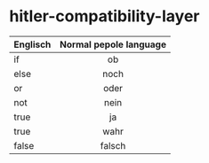 # hitler-compatibility-layer

| Englisch | Normal pepole language |
| ------------- |:-------------:|
| if | ob |
| else | noch |
| or | oder |
| not | nein |
| true | ja |
| true | wahr |
| false | falsch |
